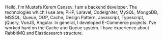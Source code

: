 Hello, I'm Mustafa Kerem Cansev. I am a backend developer. The technologies which I use are; PHP, Laravel, CodeIgniter, MySQL, MongoDB, MSSQL, Queue, OOP, Cache, Design Pattern, Javascript, Typescript, jQuery, VueJS, Angular. In general, I developed E-Commerce projects. I've worked hard on the Cache and Queue system. I have experience about RabbitMQ and Elasticsearch structure.
